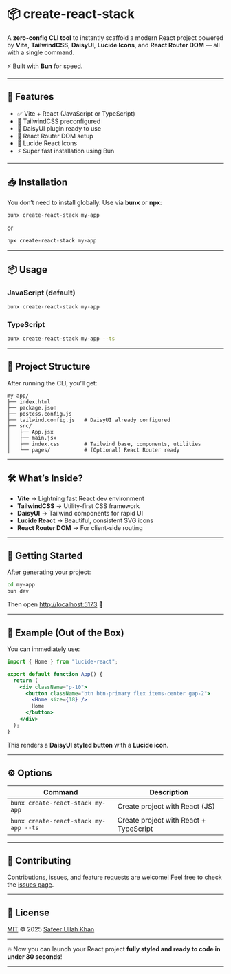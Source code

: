 # 📦 create-react-stack

A **zero-config CLI tool** to instantly scaffold a modern React project powered by **Vite**, **TailwindCSS**, **DaisyUI**, **Lucide Icons**, and **React Router DOM** — all with a single command.

⚡ Built with **Bun** for speed.

---

## 🚀 Features

* ✅ Vite + React (JavaScript or TypeScript)
* 🎨 TailwindCSS preconfigured
* 🌸 DaisyUI plugin ready to use
* 🔗 React Router DOM setup
* 🔔 Lucide React Icons
* ⚡ Super fast installation using Bun

---

## 📥 Installation

You don’t need to install globally. Use via **bunx** or **npx**:

```bash
bunx create-react-stack my-app
```

or

```bash
npx create-react-stack my-app
```

---

## 📦 Usage

### JavaScript (default)

```bash
bunx create-react-stack my-app
```

### TypeScript

```bash
bunx create-react-stack my-app --ts
```

---

## 📂 Project Structure

After running the CLI, you’ll get:

```
my-app/
├── index.html
├── package.json
├── postcss.config.js
├── tailwind.config.js   # DaisyUI already configured
├── src/
│   ├── App.jsx
│   ├── main.jsx
│   ├── index.css        # Tailwind base, components, utilities
│   └── pages/           # (Optional) React Router ready
```

---

## 🛠️ What’s Inside?

* **Vite** → Lightning fast React dev environment
* **TailwindCSS** → Utility-first CSS framework
* **DaisyUI** → Tailwind components for rapid UI
* **Lucide React** → Beautiful, consistent SVG icons
* **React Router DOM** → For client-side routing

---

## 🚦 Getting Started

After generating your project:

```bash
cd my-app
bun dev
```

Then open [http://localhost:5173](http://localhost:5173) 🎉

---

## 📸 Example (Out of the Box)

You can immediately use:

```jsx
import { Home } from "lucide-react";

export default function App() {
  return (
    <div className="p-10">
      <button className="btn btn-primary flex items-center gap-2">
        <Home size={18} />
        Home
      </button>
    </div>
  );
}
```

This renders a **DaisyUI styled button** with a **Lucide icon**.

---

## ⚙️ Options

| Command                               | Description                            |
| ------------------------------------- | -------------------------------------- |
| `bunx create-react-stack my-app`      | Create project with React (JS)         |
| `bunx create-react-stack my-app --ts` | Create project with React + TypeScript |

---

## 🤝 Contributing

Contributions, issues, and feature requests are welcome!
Feel free to check the [issues page](https://github.com/xKhanDev/create-react-stack).

---

## 📜 License

[MIT](./LICENSE) © 2025 [Safeer Ullah Khan](https://github.com/xKhanDev)

---

🔥 Now you can launch your React project **fully styled and ready to code in under 30 seconds**!

---